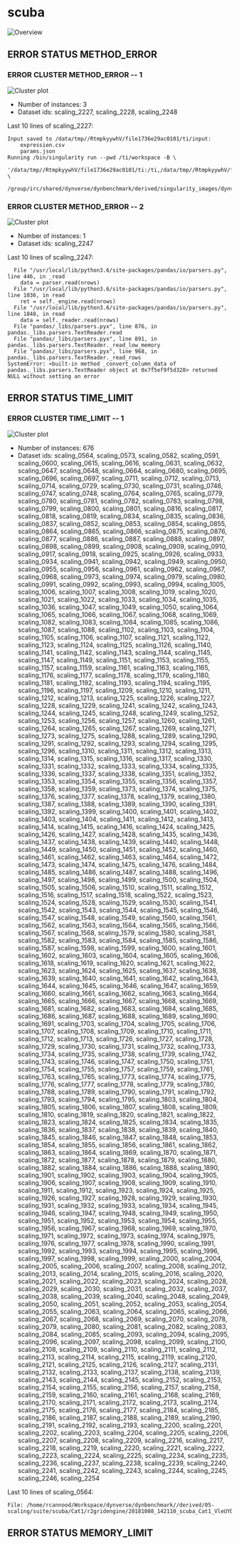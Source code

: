 # scuba
![Overview](scuba.png)

## ERROR STATUS METHOD_ERROR

### ERROR CLUSTER METHOD_ERROR -- 1
![Cluster plot](error_class_plots/scuba_method_error_1.png)

 * Number of instances: 3
 * Dataset ids: scaling_2227, scaling_2228, scaling_2248

Last 10 lines of scaling_2227:
```
Input saved to /data/tmp//RtmpkyywhV/file1736e29ac0101/ti/input: 
	expression.csv
	params.json
Running /bin/singularity run --pwd /ti/workspace -B \
  '/data/tmp//RtmpkyywhV/file1736e29ac0101/ti:/ti,/data/tmp//RtmpkyywhV/file1736e7fb3fb47/tmp:/tmp2' \
  /group/irc/shared/dynverse/dynbenchmark/derived/singularity_images/dynverse/ti_scuba.simg
```

### ERROR CLUSTER METHOD_ERROR -- 2
![Cluster plot](error_class_plots/scuba_method_error_2.png)

 * Number of instances: 1
 * Dataset ids: scaling_2247

Last 10 lines of scaling_2247:
```
  File "/usr/local/lib/python3.6/site-packages/pandas/io/parsers.py", line 446, in _read
    data = parser.read(nrows)
  File "/usr/local/lib/python3.6/site-packages/pandas/io/parsers.py", line 1036, in read
    ret = self._engine.read(nrows)
  File "/usr/local/lib/python3.6/site-packages/pandas/io/parsers.py", line 1848, in read
    data = self._reader.read(nrows)
  File "pandas/_libs/parsers.pyx", line 876, in pandas._libs.parsers.TextReader.read
  File "pandas/_libs/parsers.pyx", line 891, in pandas._libs.parsers.TextReader._read_low_memory
  File "pandas/_libs/parsers.pyx", line 968, in pandas._libs.parsers.TextReader._read_rows
SystemError: <built-in method _convert_column_data of pandas._libs.parsers.TextReader object at 0x7f5ef9f5d328> returned NULL without setting an error
```

## ERROR STATUS TIME_LIMIT

### ERROR CLUSTER TIME_LIMIT -- 1
![Cluster plot](error_class_plots/scuba_time_limit_1.png)

 * Number of instances: 676
 * Dataset ids: scaling_0564, scaling_0573, scaling_0582, scaling_0591, scaling_0600, scaling_0615, scaling_0616, scaling_0631, scaling_0632, scaling_0647, scaling_0648, scaling_0664, scaling_0680, scaling_0695, scaling_0696, scaling_0697, scaling_0711, scaling_0712, scaling_0713, scaling_0714, scaling_0729, scaling_0730, scaling_0731, scaling_0746, scaling_0747, scaling_0748, scaling_0764, scaling_0765, scaling_0779, scaling_0780, scaling_0781, scaling_0782, scaling_0783, scaling_0798, scaling_0799, scaling_0800, scaling_0801, scaling_0816, scaling_0817, scaling_0818, scaling_0819, scaling_0834, scaling_0835, scaling_0836, scaling_0837, scaling_0852, scaling_0853, scaling_0854, scaling_0855, scaling_0864, scaling_0865, scaling_0866, scaling_0875, scaling_0876, scaling_0877, scaling_0886, scaling_0887, scaling_0888, scaling_0897, scaling_0898, scaling_0899, scaling_0908, scaling_0909, scaling_0910, scaling_0917, scaling_0918, scaling_0925, scaling_0926, scaling_0933, scaling_0934, scaling_0941, scaling_0942, scaling_0949, scaling_0950, scaling_0955, scaling_0956, scaling_0961, scaling_0962, scaling_0967, scaling_0968, scaling_0973, scaling_0974, scaling_0979, scaling_0980, scaling_0991, scaling_0992, scaling_0993, scaling_0994, scaling_1005, scaling_1006, scaling_1007, scaling_1008, scaling_1019, scaling_1020, scaling_1021, scaling_1022, scaling_1033, scaling_1034, scaling_1035, scaling_1036, scaling_1047, scaling_1049, scaling_1050, scaling_1064, scaling_1065, scaling_1066, scaling_1067, scaling_1068, scaling_1069, scaling_1082, scaling_1083, scaling_1084, scaling_1085, scaling_1086, scaling_1087, scaling_1088, scaling_1102, scaling_1103, scaling_1104, scaling_1105, scaling_1106, scaling_1107, scaling_1121, scaling_1122, scaling_1123, scaling_1124, scaling_1125, scaling_1126, scaling_1140, scaling_1141, scaling_1142, scaling_1143, scaling_1144, scaling_1145, scaling_1147, scaling_1149, scaling_1151, scaling_1153, scaling_1155, scaling_1157, scaling_1159, scaling_1161, scaling_1163, scaling_1165, scaling_1176, scaling_1177, scaling_1178, scaling_1179, scaling_1180, scaling_1181, scaling_1192, scaling_1193, scaling_1194, scaling_1195, scaling_1196, scaling_1197, scaling_1209, scaling_1210, scaling_1211, scaling_1212, scaling_1213, scaling_1225, scaling_1226, scaling_1227, scaling_1228, scaling_1229, scaling_1241, scaling_1242, scaling_1243, scaling_1244, scaling_1245, scaling_1248, scaling_1249, scaling_1252, scaling_1253, scaling_1256, scaling_1257, scaling_1260, scaling_1261, scaling_1264, scaling_1265, scaling_1267, scaling_1269, scaling_1271, scaling_1273, scaling_1275, scaling_1288, scaling_1289, scaling_1290, scaling_1291, scaling_1292, scaling_1293, scaling_1294, scaling_1295, scaling_1296, scaling_1310, scaling_1311, scaling_1312, scaling_1313, scaling_1314, scaling_1315, scaling_1316, scaling_1317, scaling_1330, scaling_1331, scaling_1332, scaling_1333, scaling_1334, scaling_1335, scaling_1336, scaling_1337, scaling_1338, scaling_1351, scaling_1352, scaling_1353, scaling_1354, scaling_1355, scaling_1356, scaling_1357, scaling_1358, scaling_1359, scaling_1373, scaling_1374, scaling_1375, scaling_1376, scaling_1377, scaling_1378, scaling_1379, scaling_1380, scaling_1387, scaling_1388, scaling_1389, scaling_1390, scaling_1391, scaling_1392, scaling_1399, scaling_1400, scaling_1401, scaling_1402, scaling_1403, scaling_1404, scaling_1411, scaling_1412, scaling_1413, scaling_1414, scaling_1415, scaling_1416, scaling_1424, scaling_1425, scaling_1426, scaling_1427, scaling_1428, scaling_1435, scaling_1436, scaling_1437, scaling_1438, scaling_1439, scaling_1440, scaling_1448, scaling_1449, scaling_1450, scaling_1451, scaling_1452, scaling_1460, scaling_1461, scaling_1462, scaling_1463, scaling_1464, scaling_1472, scaling_1473, scaling_1474, scaling_1475, scaling_1476, scaling_1484, scaling_1485, scaling_1486, scaling_1487, scaling_1488, scaling_1496, scaling_1497, scaling_1498, scaling_1499, scaling_1500, scaling_1504, scaling_1505, scaling_1506, scaling_1510, scaling_1511, scaling_1512, scaling_1516, scaling_1517, scaling_1518, scaling_1522, scaling_1523, scaling_1524, scaling_1528, scaling_1529, scaling_1530, scaling_1541, scaling_1542, scaling_1543, scaling_1544, scaling_1545, scaling_1546, scaling_1547, scaling_1548, scaling_1549, scaling_1560, scaling_1561, scaling_1562, scaling_1563, scaling_1564, scaling_1565, scaling_1566, scaling_1567, scaling_1568, scaling_1579, scaling_1580, scaling_1581, scaling_1582, scaling_1583, scaling_1584, scaling_1585, scaling_1586, scaling_1587, scaling_1598, scaling_1599, scaling_1600, scaling_1601, scaling_1602, scaling_1603, scaling_1604, scaling_1605, scaling_1606, scaling_1618, scaling_1619, scaling_1620, scaling_1621, scaling_1622, scaling_1623, scaling_1624, scaling_1625, scaling_1637, scaling_1638, scaling_1639, scaling_1640, scaling_1641, scaling_1642, scaling_1643, scaling_1644, scaling_1645, scaling_1646, scaling_1647, scaling_1659, scaling_1660, scaling_1661, scaling_1662, scaling_1663, scaling_1664, scaling_1665, scaling_1666, scaling_1667, scaling_1668, scaling_1669, scaling_1681, scaling_1682, scaling_1683, scaling_1684, scaling_1685, scaling_1686, scaling_1687, scaling_1688, scaling_1689, scaling_1690, scaling_1691, scaling_1703, scaling_1704, scaling_1705, scaling_1706, scaling_1707, scaling_1708, scaling_1709, scaling_1710, scaling_1711, scaling_1712, scaling_1713, scaling_1726, scaling_1727, scaling_1728, scaling_1729, scaling_1730, scaling_1731, scaling_1732, scaling_1733, scaling_1734, scaling_1735, scaling_1738, scaling_1739, scaling_1742, scaling_1743, scaling_1746, scaling_1747, scaling_1750, scaling_1751, scaling_1754, scaling_1755, scaling_1757, scaling_1759, scaling_1761, scaling_1763, scaling_1765, scaling_1773, scaling_1774, scaling_1775, scaling_1776, scaling_1777, scaling_1778, scaling_1779, scaling_1780, scaling_1788, scaling_1789, scaling_1790, scaling_1791, scaling_1792, scaling_1793, scaling_1794, scaling_1795, scaling_1803, scaling_1804, scaling_1805, scaling_1806, scaling_1807, scaling_1808, scaling_1809, scaling_1810, scaling_1819, scaling_1820, scaling_1821, scaling_1822, scaling_1823, scaling_1824, scaling_1825, scaling_1834, scaling_1835, scaling_1836, scaling_1837, scaling_1838, scaling_1839, scaling_1840, scaling_1845, scaling_1846, scaling_1847, scaling_1848, scaling_1853, scaling_1854, scaling_1855, scaling_1856, scaling_1861, scaling_1862, scaling_1863, scaling_1864, scaling_1869, scaling_1870, scaling_1871, scaling_1872, scaling_1877, scaling_1878, scaling_1879, scaling_1880, scaling_1882, scaling_1884, scaling_1886, scaling_1888, scaling_1890, scaling_1901, scaling_1902, scaling_1903, scaling_1904, scaling_1905, scaling_1906, scaling_1907, scaling_1908, scaling_1909, scaling_1910, scaling_1911, scaling_1912, scaling_1923, scaling_1924, scaling_1925, scaling_1926, scaling_1927, scaling_1928, scaling_1929, scaling_1930, scaling_1931, scaling_1932, scaling_1933, scaling_1934, scaling_1945, scaling_1946, scaling_1947, scaling_1948, scaling_1949, scaling_1950, scaling_1951, scaling_1952, scaling_1953, scaling_1954, scaling_1955, scaling_1956, scaling_1967, scaling_1968, scaling_1969, scaling_1970, scaling_1971, scaling_1972, scaling_1973, scaling_1974, scaling_1975, scaling_1976, scaling_1977, scaling_1978, scaling_1990, scaling_1991, scaling_1992, scaling_1993, scaling_1994, scaling_1995, scaling_1996, scaling_1997, scaling_1998, scaling_1999, scaling_2000, scaling_2004, scaling_2005, scaling_2006, scaling_2007, scaling_2008, scaling_2012, scaling_2013, scaling_2014, scaling_2015, scaling_2016, scaling_2020, scaling_2021, scaling_2022, scaling_2023, scaling_2024, scaling_2028, scaling_2029, scaling_2030, scaling_2031, scaling_2032, scaling_2037, scaling_2038, scaling_2039, scaling_2040, scaling_2048, scaling_2049, scaling_2050, scaling_2051, scaling_2052, scaling_2053, scaling_2054, scaling_2055, scaling_2063, scaling_2064, scaling_2065, scaling_2066, scaling_2067, scaling_2068, scaling_2069, scaling_2070, scaling_2078, scaling_2079, scaling_2080, scaling_2081, scaling_2082, scaling_2083, scaling_2084, scaling_2085, scaling_2093, scaling_2094, scaling_2095, scaling_2096, scaling_2097, scaling_2098, scaling_2099, scaling_2100, scaling_2108, scaling_2109, scaling_2110, scaling_2111, scaling_2112, scaling_2113, scaling_2114, scaling_2115, scaling_2119, scaling_2120, scaling_2121, scaling_2125, scaling_2126, scaling_2127, scaling_2131, scaling_2132, scaling_2133, scaling_2137, scaling_2138, scaling_2139, scaling_2143, scaling_2144, scaling_2145, scaling_2152, scaling_2153, scaling_2154, scaling_2155, scaling_2156, scaling_2157, scaling_2158, scaling_2159, scaling_2160, scaling_2161, scaling_2168, scaling_2169, scaling_2170, scaling_2171, scaling_2172, scaling_2173, scaling_2174, scaling_2175, scaling_2176, scaling_2177, scaling_2184, scaling_2185, scaling_2186, scaling_2187, scaling_2188, scaling_2189, scaling_2190, scaling_2191, scaling_2192, scaling_2193, scaling_2200, scaling_2201, scaling_2202, scaling_2203, scaling_2204, scaling_2205, scaling_2206, scaling_2207, scaling_2208, scaling_2209, scaling_2216, scaling_2217, scaling_2218, scaling_2219, scaling_2220, scaling_2221, scaling_2222, scaling_2223, scaling_2224, scaling_2225, scaling_2234, scaling_2235, scaling_2236, scaling_2237, scaling_2238, scaling_2239, scaling_2240, scaling_2241, scaling_2242, scaling_2243, scaling_2244, scaling_2245, scaling_2246, scaling_2254

Last 10 lines of scaling_0564:
```
File: /home/rcannood/Workspace/dynverse/dynbenchmark//derived/05-scaling/suite/scuba/Cat1/r2gridengine/20181008_142110_scuba_Cat1_VleUYDgAwV/log/log.564.e.txt
```

## ERROR STATUS MEMORY_LIMIT


